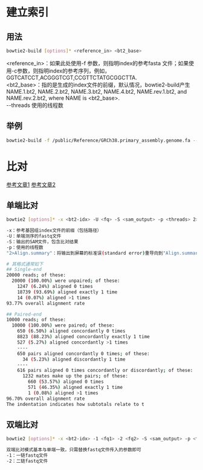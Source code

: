 # 建立索引
## 用法
```bash
bowtie2-build [options]* <reference_in> <bt2_base>
```
<reference_in>：如果此处使用-f 参数，则指明index的参考fasta 文件；如果使用-c参数，则指明index的参考序列，例如，GGTCATCCT,ACGGGTCGT,CCGTTCTATGCGGCTTA.  
<bt2_base>：指的是生成的index文件的前缀，默认情况，bowtie2-build产生NAME.1.bt2, NAME.2.bt2, NAME.3.bt2, NAME.4.bt2, NAME.rev.1.bt2, and NAME.rev.2.bt2, where NAME is <bt2_base>.  
--threads 使用的线程数  

## 举例
```bash
bowtie2-build -f /public/Reference/GRCh38.primary_assembly.genome.fa --threads 24 GRCh38
```

# 比对
[参考文章1](https://www.jianshu.com/p/f84ffba2ec1e)    [参考文章2](https://cloud.tencent.com/developer/article/1772432)  

## 单端比对
```bash
bowtie2 [options]* -x <bt2-idx> -U <fq> -S <sam_output> -p <threads> 2>Align.summary

-x：参考基因组index文件的前缀（包括路径）
-U：单端测序的fastq文件
-S：输出的SAM文件，包含比对结果
-p：使用的线程数
"2>Align.summary"：将输出到屏幕的标准误(standard error)重导向到"Align.summary"文件

# 其格式通常如下
## Single-end
20000 reads; of these:
  20000 (100.00%) were unpaired; of these:
    1247 (6.24%) aligned 0 times
    18739 (93.69%) aligned exactly 1 time
    14 (0.07%) aligned >1 times
93.77% overall alignment rate

## Paired-end
10000 reads; of these:
  10000 (100.00%) were paired; of these:
    650 (6.50%) aligned concordantly 0 times
    8823 (88.23%) aligned concordantly exactly 1 time
    527 (5.27%) aligned concordantly >1 times
    ----
    650 pairs aligned concordantly 0 times; of these:
      34 (5.23%) aligned discordantly 1 time
    ----
    616 pairs aligned 0 times concordantly or discordantly; of these:
      1232 mates make up the pairs; of these:
        660 (53.57%) aligned 0 times
        571 (46.35%) aligned exactly 1 time
        1 (0.08%) aligned >1 times
96.70% overall alignment rate
The indentation indicates how subtotals relate to t
```

## 双端比对
```bash
bowtie2 [options]* -x <bt2-idx> -1 <fq1> -2 <fq2> -S <sam_output> -p <threads> 2>Align.summary

双端比对模式基本与单端一致，只需替换fastq文件传入的参数即可
-1：一链fastq文件  
-2：二链fastq文件
```
